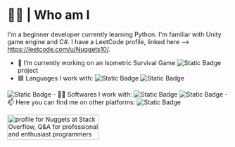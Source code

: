 # 👨‍💻 | Who am I
I'm a beginner developer currently learning Python. I'm familiar with Unity game engine and C#. I have a LeetCode profile, linked here --> https://leetcode.com/u/Nuggets10/.

- 🔭 I’m currently working on an Isometric Survival Game <img alt="Static Badge" src="https://img.shields.io/badge/Unity-black?logo=unity&logoColor=white&logoSize=auto"> project
- 🟩 Languages I work with: <img alt="Static Badge" src="https://img.shields.io/badge/C%23-purple?logo=sharp&logoColor=white&logoSize=auto"> <img alt="Static Badge" src="https://img.shields.io/badge/Python-yellow?logo=python&logoSize=auto">
<img alt="Static Badge" src="https://img.shields.io/badge/Kotlin-Red?logo=kotlin&logoColor=%23ffffff%20&color=%23ff0000%20">
- 🧑‍💻 Softwares I work with: <img alt="Static Badge" src="https://img.shields.io/badge/Unity-black?logo=unity&logoColor=white&logoSize=auto"> <img alt="Static Badge" src="https://img.shields.io/badge/Android_Studio-brightgreen?logo=androidstudio&logoColor=white">
- 📫 Here you can find me on other platforms: <img alt="Static Badge" src="https://img.shields.io/badge/LeetCode-yellow?logo=leetcode&logoColor=black">

<a href="https://stackoverflow.com/users/29285442/nuggets"><img src="https://stackoverflow.com/users/flair/29285442.png" width="208" height="58" alt="profile for Nuggets at Stack Overflow, Q&amp;A for professional and enthusiast programmers" title="profile for Nuggets at Stack Overflow, Q&amp;A for professional and enthusiast programmers"></a>
